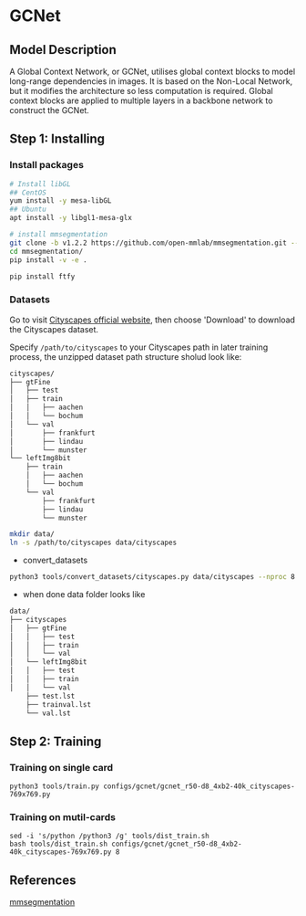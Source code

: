 # GCNet

## Model Description

A Global Context Network, or GCNet, utilises global context blocks to model long-range dependencies in images.
It is based on the Non-Local Network, but it modifies the architecture so less computation is required.
Global context blocks are applied to multiple layers in a backbone network to construct the GCNet.

## Step 1: Installing
### Install packages

```bash
# Install libGL
## CentOS
yum install -y mesa-libGL
## Ubuntu
apt install -y libgl1-mesa-glx

# install mmsegmentation
git clone -b v1.2.2 https://github.com/open-mmlab/mmsegmentation.git --depth=1
cd mmsegmentation/
pip install -v -e .

pip install ftfy
```

### Datasets

Go to visit [Cityscapes official website](https://www.cityscapes-dataset.com/), then choose 'Download' to download the Cityscapes dataset.

Specify `/path/to/cityscapes` to your Cityscapes path in later training process, the unzipped dataset path structure sholud look like:

```bash
cityscapes/
├── gtFine
│   ├── test
│   ├── train
│   │   ├── aachen
│   │   └── bochum
│   └── val
│       ├── frankfurt
│       ├── lindau
│       └── munster
└── leftImg8bit
    ├── train
    │   ├── aachen
    │   └── bochum
    └── val
        ├── frankfurt
        ├── lindau
        └── munster
```

```bash
mkdir data/
ln -s /path/to/cityscapes data/cityscapes
```
- convert_datasets
```bash
python3 tools/convert_datasets/cityscapes.py data/cityscapes --nproc 8
```
- when done data folder looks like
```bash
data/
├── cityscapes
│   ├── gtFine
│   │   ├── test
│   │   ├── train
│   │   └── val
│   └── leftImg8bit
│   │   ├── test
│   │   ├── train
│   │   └── val
    ├── test.lst
    ├── trainval.lst
    └── val.lst
```

## Step 2: Training
### Training on single card
```shell
python3 tools/train.py configs/gcnet/gcnet_r50-d8_4xb2-40k_cityscapes-769x769.py
```

### Training on mutil-cards
```shell
sed -i 's/python /python3 /g' tools/dist_train.sh
bash tools/dist_train.sh configs/gcnet/gcnet_r50-d8_4xb2-40k_cityscapes-769x769.py 8
```

## References
[mmsegmentation](https://github.com/open-mmlab/mmsegmentation)